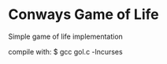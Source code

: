 Conways Game of Life
==============

Simple game of life implementation

compile with:
$ gcc gol.c -lncurses
